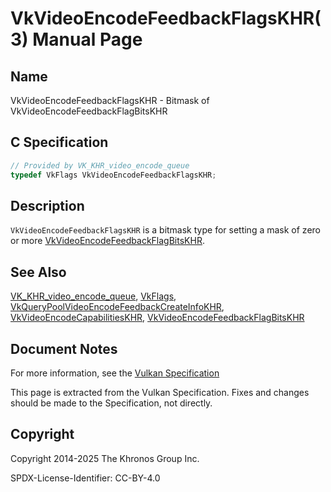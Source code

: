 # VkVideoEncodeFeedbackFlagsKHR(3) Manual Page

## Name

VkVideoEncodeFeedbackFlagsKHR - Bitmask of VkVideoEncodeFeedbackFlagBitsKHR



## [](#_c_specification)C Specification

```c++
// Provided by VK_KHR_video_encode_queue
typedef VkFlags VkVideoEncodeFeedbackFlagsKHR;
```

## [](#_description)Description

`VkVideoEncodeFeedbackFlagsKHR` is a bitmask type for setting a mask of zero or more [VkVideoEncodeFeedbackFlagBitsKHR](https://registry.khronos.org/vulkan/specs/latest/man/html/VkVideoEncodeFeedbackFlagBitsKHR.html).

## [](#_see_also)See Also

[VK\_KHR\_video\_encode\_queue](https://registry.khronos.org/vulkan/specs/latest/man/html/VK_KHR_video_encode_queue.html), [VkFlags](https://registry.khronos.org/vulkan/specs/latest/man/html/VkFlags.html), [VkQueryPoolVideoEncodeFeedbackCreateInfoKHR](https://registry.khronos.org/vulkan/specs/latest/man/html/VkQueryPoolVideoEncodeFeedbackCreateInfoKHR.html), [VkVideoEncodeCapabilitiesKHR](https://registry.khronos.org/vulkan/specs/latest/man/html/VkVideoEncodeCapabilitiesKHR.html), [VkVideoEncodeFeedbackFlagBitsKHR](https://registry.khronos.org/vulkan/specs/latest/man/html/VkVideoEncodeFeedbackFlagBitsKHR.html)

## [](#_document_notes)Document Notes

For more information, see the [Vulkan Specification](https://registry.khronos.org/vulkan/specs/latest/html/vkspec.html#VkVideoEncodeFeedbackFlagsKHR)

This page is extracted from the Vulkan Specification. Fixes and changes should be made to the Specification, not directly.

## [](#_copyright)Copyright

Copyright 2014-2025 The Khronos Group Inc.

SPDX-License-Identifier: CC-BY-4.0